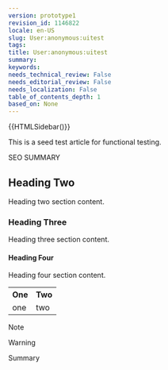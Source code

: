 ```yaml
---
version: prototype1
revision_id: 1146822
locale: en-US
slug: User:anonymous:uitest
tags: 
title: User:anonymous:uitest
summary: 
keywords: 
needs_technical_review: False
needs_editorial_review: False
needs_localization: False
table_of_contents_depth: 1
based_on: None
---
```

<p>{{HTMLSidebar()}}</p>

<p>This is a seed test article for functional testing.</p>

<p><span class="seoSummary">SEO SUMMARY</span></p>

<h2 id="Heading_Two">Heading Two</h2>

<p>Heading two section content.</p>

<h3 id="Heading_Three">Heading Three</h3>

<p>Heading three section content.</p>

<h4 id="Heading_Four">Heading Four</h4>

<p>Heading four section content.</p>

<table class="standard-table">
 <tbody>
  <tr>
   <th>One</th>
   <th>Two</th>
  </tr>
  <tr>
   <td>one</td>
   <td>two</td>
  </tr>
 </tbody>
</table>

<div class="note">Note</div>

<div class="warning">
<p>Warning</p>
</div>

<p class="summary">Summary</p>

